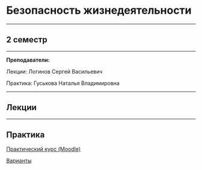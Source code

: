 # Безопасность жизнедеятельности
____________
## 2 семестр
___________
**Преподаватели:**

Лекции: Логинов Сергей Васильевич

Практика: Гуськова Наталья Владимировна

_________
## Лекции
_________
## Практика
[Практический курс (Moodle)](https://dist.technolog.edu.ru/course/view.php?id=224)

[Варианты](../Files/Documents/Variants_sem_2.md)
